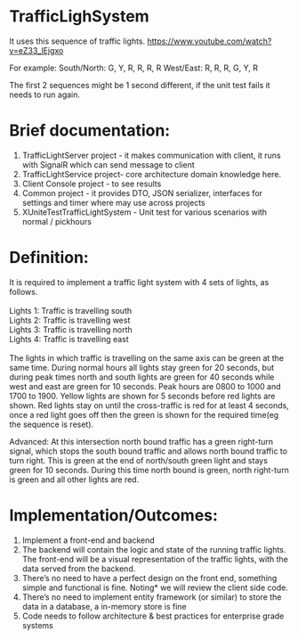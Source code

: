 # TrafficLighSystem

It uses this sequence of traffic lights. https://www.youtube.com/watch?v=eZ33_lEjgxo

For example:
South/North: G, Y, R, R, R, R
West/East:   R, R, R, G, Y, R


The first 2 sequences might be 1 second different, if the unit test fails it needs to run again.  

# Brief documentation:
 
1. TrafficLightServer project - it makes communication with client, it runs with SignalR which can send message to client
2. TrafficLightService project- core architecture domain knowledge here.
3. Client Console project  - to see results
4. Common project - it provides DTO, JSON serializer, interfaces for settings and timer where may use across projects
5. XUniteTestTrafficLightSystem - Unit test for various scenarios with normal / pickhours


# Definition:

It is required to implement a traffic light system with 4 sets of lights, as follows. <br /><br />
Lights 1: Traffic is travelling south <br />
Lights 2: Traffic is travelling west <br />
Lights 3: Traffic is travelling north<br />
Lights 4: Traffic is travelling east<br /><br />
The lights in which traffic is travelling on the same axis can be green at the same time. During normal hours all lights stay green for 20 seconds, but during peak times north and south lights are green for 40 seconds while west and east are green for 10 seconds. Peak hours are 0800 to 1000 and 1700 to 1900. Yellow lights are shown for 5 seconds before red lights are shown. Red lights stay on until the cross-traffic is red for at least 4 seconds, once a red light goes off then the green is shown for the required time(eg the sequence is reset). <br />

Advanced: At this intersection north bound traffic has a green right-turn signal, which stops the south bound traffic and allows north bound traffic to turn right. This is green at the end of north/south green light and stays green for 10 seconds. During this time north bound is green, north right-turn is green and all other lights are red. 

# Implementation/Outcomes:

1.	Implement a front-end and backend 
2.	The backend will contain the logic and state of the running traffic lights. The front-end will be a visual representation of the traffic lights, with the data served from the backend. 
3.	There’s no need to have a perfect design on the front end, something simple and functional is fine. Noting* we will review the client side code.
4.	There’s no need to implement entity framework (or similar) to store the data in a database, a in-memory store is fine
5.	Code needs to follow architecture & best practices for enterprise grade systems
